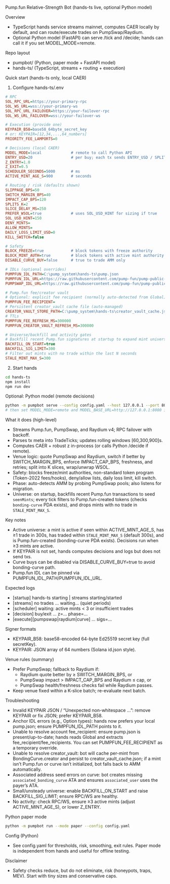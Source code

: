 Pump.fun Relative-Strength Bot (hands-ts live, optional Python model)

Overview

- TypeScript hands service streams mainnet, computes CAER locally by default, and can route/execute trades on PumpSwap/Raydium.
- Optional Python model (FastAPI) can serve /tick and /decide; hands can call it if you set MODEL_MODE=remote.

Repo layout

- pumpbot/ (Python, paper mode + FastAPI model)
- hands-ts/ (TypeScript, streams + routing + execution)

Quick start (hands-ts only, local CAER)

1) Configure hands-ts/.env

```ini
# RPC
SOL_RPC_URL=https://your-primary-rpc
SOL_WS_URL=wss://your-primary-ws
SOL_RPC_URL_FAILOVER=https://your-failover-rpc
SOL_WS_URL_FAILOVER=wss://your-failover-ws

# Execution (provide one)
KEYPAIR_B58=base58_64byte_secret_key
# or: KEYPAIR=[12,34,...,64_numbers]
PRIORITY_FEE_LAMPORTS=0

# Decisions (local CAER)
MODEL_MODE=local             # remote to call Python API
ENTRY_USD=20                 # per buy; each tx sends ENTRY_USD / SPLITS_K
Z_ENTRY=1.0
Z_EXIT=0.5
SCHEDULER_SECONDS=5000       # ms
ACTIVE_MINT_AGE_S=900        # seconds

# Routing / risk (defaults shown)
SLIPPAGE_BPS=50
SWITCH_MARGIN_BPS=40
IMPACT_CAP_BPS=120
SPLITS_K=2
SLICE_DELAY_MS=250
PREFER_WSOL=true             # uses SOL_USD_HINT for sizing if true
SOL_USD_HINT=150
DENY_MINTS=
ALLOW_MINTS=
DAILY_LOSS_LIMIT_USD=0
KILL_SWITCH=false

# Safety
BLOCK_FREEZE=true            # block tokens with freeze authority
BLOCK_MINT_AUTH=true         # block tokens with active mint authority
DISABLE_CURVE_BUY=false      # true to trade AMM only

# IDLs (optional overrides)
PUMPFUN_IDL_PATH=C:\pump_system\hands-ts\pump.json
PUMPFUN_IDL_URL=https://raw.githubusercontent.com/pump-fun/pump-public-docs/main/idl/pump.json
PUMPSWAP_IDL_URL=https://raw.githubusercontent.com/pump-fun/pump-public-docs/main/idl/pumpswap.json

# Pump.fun fee/creator vault
# Optional: explicit fee recipient (normally auto-detected from Global)
PUMPFUN_FEE_RECIPIENT=
# Persistent creator_vault cache file (auto-managed)
CREATOR_VAULT_STORE_PATH=C:\pump_system\hands-ts\creator_vault_cache.json
# TTLs
PUMPFUN_FEE_REFRESH_MS=300000
PUMPFUN_CREATOR_VAULT_REFRESH_MS=300000

# Universe/backfill and activity gates
# Backfill recent Pump.fun signatures at startup to expand mint universe
BACKFILL_ON_START=true
BACKFILL_SIG_LIMIT=300
# Filter out mints with no trade within the last N seconds
STALE_MINT_MAX_S=300
```

2) Start hands

```bash
cd hands-ts
npm install
npm run dev
```

Optional: Python model (remote decisions)

```bash
python -m pumpbot serve --config config.yaml --host 127.0.0.1 --port 8080
# then set MODEL_MODE=remote and MODEL_BASE_URL=http://127.0.0.1:8080 in hands-ts/.env
```

What it does (high-level)

- Streams Pump.fun, PumpSwap, and Raydium v4; RPC failover with backoff.
- Parses tx meta into TradeTicks; updates rolling windows [60,300,900]s.
- Computes CAER + robust z in-process (or calls Python /decide if remote).
- Venue logic: quote PumpSwap and Raydium, switch if better by SWITCH_MARGIN_BPS, enforce IMPACT_CAP_BPS, freshness, and retries; split into K slices, wrap/unwrap WSOL.
- Safety: blocks freeze/mint authorities, non-standard token program (Token-2022 fees/hooks), deny/allow lists, daily loss limit, kill switch.
- Phase: auto-detects AMM by probing PumpSwap pools; also listens for migration.
- Universe: on startup, backfills recent Pump.fun transactions to seed `seenMints`; every tick filters to Pump.fun-created tokens (checks `bonding-curve` PDA exists), and drops mints with no trade in `STALE_MINT_MAX_S`.

Key notes

- Active universe: a mint is active if seen within ACTIVE_MINT_AGE_S, has ≥1 trade in 300s, has traded within `STALE_MINT_MAX_S` (default 300s), and is Pump.fun-created (bonding-curve PDA exists). Decisions run when ≥3 mints are active.
- If KEYPAIR is not set, hands computes decisions and logs but does not send txs.
- Curve buys can be disabled via DISABLE_CURVE_BUY=true to avoid bonding-curve path.
- Pump.fun IDL can be pinned via PUMPFUN_IDL_PATH/PUMPFUN_IDL_URL.

Expected logs

- [startup] hands-ts starting | streams starting/started
- [streams] no trades … waiting… (quiet periods)
- [scheduler] waiting: active mints < 3 or insufficient trades
- [decision] buy/exit … z=… phase=…
- [execute][pumpswap|raydium|curve] … sigs=…

Signer formats

- KEYPAIR_B58: base58-encoded 64-byte Ed25519 secret key (full secretKey).
- KEYPAIR: JSON array of 64 numbers (Solana id.json style).

Venue rules (summary)

- Prefer PumpSwap; fallback to Raydium if:
  - Raydium quote better by ≥ SWITCH_MARGIN_BPS, or
  - PumpSwap impact > IMPACT_CAP_BPS and Raydium ≤ cap, or
  - PumpSwap health/freshness checks fail while Raydium passes.
- Keep venue fixed within a K-slice batch; re-evaluate next batch.

Troubleshooting

- Invalid KEYPAIR JSON / “Unexpected non-whitespace …”: remove KEYPAIR or fix JSON; prefer KEYPAIR_B58.
- Anchor IDL errors (e.g., Option types): hands now prefers your local pump.json; ensure PUMPFUN_IDL_PATH points to it.
- Unable to resolve account fee_recipient: ensure pump.json is present/up-to-date; hands reads Global and extracts fee_recipient/fee_recipients. You can set PUMPFUN_FEE_RECIPIENT as a temporary override.
- Unable to resolve creator_vault: bot will cache per-mint from BondingCurve.creator and persist to creator_vault_cache.json; if a mint isn’t Pump.fun or curve isn’t initialized, bot falls back to AMM automatically.
- Associated address seed errors on curve: bot creates missing `associated_bonding_curve` ATA and ensures `associated_user` uses the payer’s ATA.
- Small/unsteady universe: enable BACKFILL_ON_START and raise BACKFILL_SIG_LIMIT; ensure RPC/WS are healthy.
- No activity: check RPC/WS, ensure ≥3 active mints (adjust ACTIVE_MINT_AGE_S), or lower Z_ENTRY.

Python paper mode

```bash
python -m pumpbot run --mode paper --config config.yaml
```

Config (Python)

- See config.yaml for thresholds, risk, smoothing, exit rules. Paper mode is independent from hands and useful for offline testing.

Disclaimer

- Safety checks reduce, but do not eliminate, risk (honeypots, traps, MEV). Start with tiny sizes and conservative caps.
